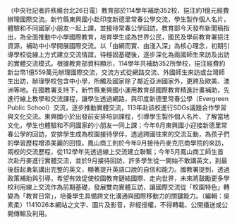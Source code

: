 （中央社記者許秩維台北26日電）教育部於114學年補助352校、挹注約1億元經費辦理國際交流。新竹縣東興國小赴印度新德里常春公學交流，學生製作個人名片，體驗和不同國家小朋友一起上課，並接待常春公學回訪。教育部今天發布新聞稿指出，為全面推動中小學國際教育，培育學生成為世界公民，國民及學前教育署挹注資源，補助中小學開展國際交流。以「由網而實、由淺入深」為核心理念，初期引導學校從線上方式建立交流情誼，待穩固基礎後，逐步深化為兩國師生來訪及出訪的實體交流模式。根據教育部資料顯示，114學年共補助352所學校，挹注經費約新台幣1億559萬元辦理國際交流，交流方式從網路交流、外國師生來訪或台灣師生出訪，辦理學校包含中小學，所觸及國家除了鄰近亞洲國家外，更跨及歐美、澳洲等地。在國教署支持下，新竹縣東興國小運用教育部國際教育精進計畫補助，先進行線上教學和交流課程，讓學生透過網路，與印度新德里常春公學（Evergreen Public School）交流，逐步推動實體交流，113年赴該校進行SDGs議題合作學習與文化交流。東興國小於出發前安排培訓課程，引導學生製作個人名片、了解當地文化，學生也體驗和不同國家的小朋友一同上課；今年6月東興國小迎接新德里常春公學的回訪，安排學生成為校園接待學伴，透過跨國往來的交流互動，為孩子們的學習歷程增添美麗的回憶。鳳山商工則於今年9月接待丹麥克厄商學院的來訪，兩校的交流歷程，從112學年先透過線上交流建立聯繫；今年5月鳳山商工師生首次赴丹麥進行實體交流，並於9月接待回訪，許多學生從一開始不敢講英文，到最後鼓起勇氣講出完整的英文，顯著提升英語口說的自信和能力。國教署提到，透過政策補助與引導，希望有效促使校園教育鏈結國際、走向世界，未來將鼓勵更多學校利用線上交流作為前期基礎，發展雙向實體互訪，讓國際交流從「校園特色」轉變為「教育日常」，培養學生具備跨文化溝通與國際移動力的關鍵能力。（編輯：吳素柔）1141026本網站之文字、圖片及影音，非經授權，不得轉載、公開播送或公開傳輸及利用。